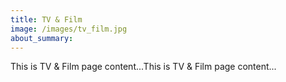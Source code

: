 ```yaml
---
title: TV & Film
image: /images/tv_film.jpg
about_summary:
---
```

This is TV & Film page content...This is TV & Film page content...